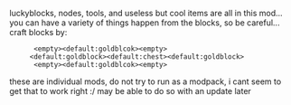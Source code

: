 luckyblocks, nodes, tools, and useless but cool items are all in this mod...
you can have a variety of things happen from the blocks, so be careful...
craft blocks by:


          <empty><default:goldblcok><empty>
         <default:goldblock><default:chest><default:goldblock>
          <empty><default:goldblcok><empty>

these are individual mods, do not try to run as a modpack, i cant seem to get that to work right :/ may be able to do so with an update later 
